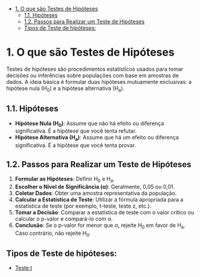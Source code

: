 - [1. O que são Testes de Hipóteses](#1-o-que-são-testes-de-hipóteses)
  - [1.1. Hipóteses](#11-hipóteses)
  - [1.2. Passos para Realizar um Teste de Hipóteses](#12-passos-para-realizar-um-teste-de-hipóteses)
  - [Tipos de Teste de hipóteses:](#tipos-de-teste-de-hipóteses)

# 1. O que são Testes de Hipóteses

Testes de hipóteses são procedimentos estatísticos usados para tomar decisões ou inferências sobre populações com base em amostras de dados. A ideia básica é formular duas hipóteses mutuamente exclusivas: a hipótese nula (H<sub>0</sub>) e a hipótese alternativa (H<sub>a</sub>).

## 1.1. Hipóteses

- **Hipótese Nula (H<sub>0</sub>)**: Assume que não há efeito ou diferença significativa. É a hipótese que você tenta refutar.
- **Hipótese Alternativa (H<sub>a</sub>)**: Assume que há um efeito ou diferença significativa. É a hipótese que você tenta provar.

## 1.2. Passos para Realizar um Teste de Hipóteses

1. **Formular as Hipóteses**: Definir H<sub>0</sub> e H<sub>a</sub>.
2. **Escolher o Nível de Significância (α)**: Geralmente, 0,05 ou 0,01.
3. **Coletar Dados**: Obter uma amostra representativa da população.
4. **Calcular a Estatística de Teste**: Utilizar a fórmula apropriada para a estatística de teste (por exemplo, t-teste, teste z, etc.).
5. **Tomar a Decisão**: Comparar a estatística de teste com o valor crítico ou calcular o p-valor e compará-lo com α.
6. **Conclusão**: Se o p-valor for menor que α, rejeite H<sub>0</sub> em favor de H<sub>a</sub>. Caso contrário, não rejeite H<sub>0</sub>.

## Tipos de Teste de hipóteses:

- [Teste t](./Estatística-t.md)